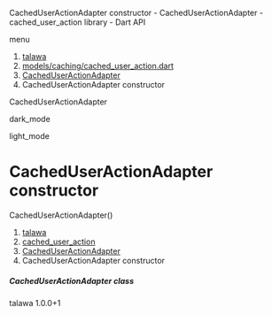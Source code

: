 




CachedUserActionAdapter constructor - CachedUserActionAdapter - cached\_user\_action library - Dart API







menu

1. [talawa](../../index.html)
2. [models/caching/cached\_user\_action.dart](../../file-___home_harshil_Desktop_open-source_palisadoes_talawa_lib_models_caching_cached_user_action/)
3. [CachedUserActionAdapter](../../file-___home_harshil_Desktop_open-source_palisadoes_talawa_lib_models_caching_cached_user_action/CachedUserActionAdapter-class.html)
4. CachedUserActionAdapter constructor

CachedUserActionAdapter


dark\_mode

light\_mode




# CachedUserActionAdapter constructor


CachedUserActionAdapter()

 


1. [talawa](../../index.html)
2. [cached\_user\_action](../../file-___home_harshil_Desktop_open-source_palisadoes_talawa_lib_models_caching_cached_user_action/)
3. [CachedUserActionAdapter](../../file-___home_harshil_Desktop_open-source_palisadoes_talawa_lib_models_caching_cached_user_action/CachedUserActionAdapter-class.html)
4. CachedUserActionAdapter constructor

##### CachedUserActionAdapter class





talawa
1.0.0+1






